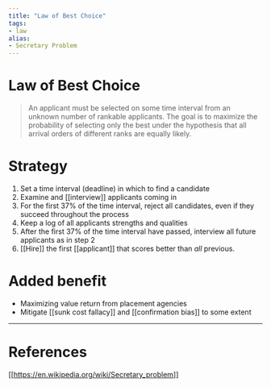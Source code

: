 ```yaml
---
title: "Law of Best Choice"
tags:
- law
alias:
- Secretary Problem
---
```


# Law of Best Choice
> An applicant must be selected on some time interval from an unknown number of rankable applicants. The goal is to maximize the probability of selecting only the best under the hypothesis that all arrival orders of different ranks are equally likely.

# Strategy
1. Set a time interval (deadline) in which to find a candidate
2. Examine and [[interview]] applicants coming in
3. For the first 37% of the time interval, reject all candidates, even if they succeed throughout the process
4. Keep a log of all applicants strengths and qualities
5. After the first 37% of the time interval have passed, interview all future applicants as in step 2
6. [[Hire]] the first [[applicant]] that scores better than _all_ previous.

# Added benefit
- Maximizing value return from placement agencies
- Mitigate [[sunk cost fallacy]] and [[confirmation bias]] to some extent

---
# References
[[https://en.wikipedia.org/wiki/Secretary_problem]]